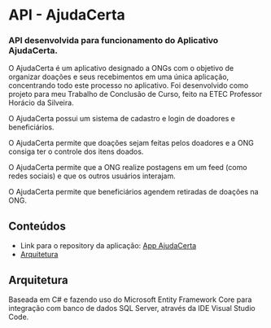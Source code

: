 # API - AjudaCerta
### API desenvolvida para funcionamento do Aplicativo AjudaCerta.

O AjudaCerta é um aplicativo designado a ONGs com o objetivo de organizar doações e seus recebimentos em uma única aplicação, concentrando todo este processo no aplicativo. Foi desenvolvido como projeto para meu Trabalho de Conclusão de Curso, feito na ETEC Professor Horácio da Silveira.

O AjudaCerta possui um sistema de cadastro e login de doadores e beneficiários.

O AjudaCerta permite que doações sejam feitas pelos doadores e a ONG consiga ter o controle dos itens doados.

O AjudaCerta permite que a ONG realize postagens em um feed (como redes sociais) e que os outros usuários interajam.

O AjudaCerta permite que beneficiários agendem retiradas de doações na ONG.

## Conteúdos

- Link para o repository da aplicação: [App AjudaCerta](https://github.com/JoaoRamosVS/AppAjudaCerta)
- [Arquitetura](#arquitetura)

## Arquitetura

Baseada em C# e fazendo uso do Microsoft Entity Framework Core para integração com banco de dados SQL Server, através da IDE Visual Studio Code.


